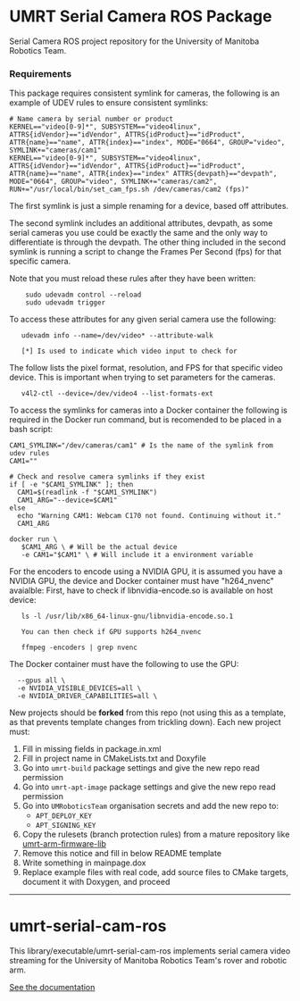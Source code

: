 # UMRT Serial Camera ROS Package
Serial Camera ROS project repository for the University of Manitoba Robotics Team.

### Requirements

This package requires consistent symlink for cameras, the following is an example of UDEV rules to ensure consistent symlinks:
```
# Name camera by serial number or product
KERNEL=="video[0-9]*", SUBSYSTEM=="video4linux", ATTRS{idVendor}=="idVendor", ATTRS{idProduct}=="idProduct", ATTR{name}=="name", ATTR{index}=="index", MODE="0664", GROUP="video", SYMLINK+="cameras/cam1"
KERNEL=="video[0-9]*", SUBSYSTEM=="video4linux", ATTRS{idVendor}=="idVendor", ATTRS{idProduct}=="idProduct", ATTR{name}=="name", ATTR{index}=="index" ATTRS{devpath}=="devpath", MODE="0664", GROUP="video", SYMLINK+="cameras/cam2", RUN+="/usr/local/bin/set_cam_fps.sh /dev/cameras/cam2 (fps)"
```

The first symlink is just a simple renaming for a device, based off attributes. 

The second symlink includes an additional attributes, devpath, as some serial cameras you use could be exactly the same and the only way to differentiate is through the devpath. The other thing included in the second symlink is running a script to change the Frames Per Second (fps) for that specific camera.

Note that you must reload these rules after they have been written:
```
    sudo udevadm control --reload
    sudo udevadm trigger 
```

To access these attributes for any given serial camera use the following:
```
   udevadm info --name=/dev/video* --attribute-walk

   [*] Is used to indicate which video input to check for 
```

The follow lists the pixel format, resolution, and FPS for that specific video device. This is important when trying to set parameters for the cameras. 
```
   v4l2-ctl --device=/dev/video4 --list-formats-ext
```

To access the symlinks for cameras into a Docker container the following is required in the Docker run command, but is recomended to be placed in a bash script:

```
CAM1_SYMLINK="/dev/cameras/cam1" # Is the name of the symlink from udev rules  
CAM1=""

# Check and resolve camera symlinks if they exist
if [ -e "$CAM1_SYMLINK" ]; then
  CAM1=$(readlink -f "$CAM1_SYMLINK")
  CAM1_ARG="--device=$CAM1"
else
  echo "Warning CAM1: Webcam C170 not found. Continuing without it."
  CAM1_ARG

docker run \ 
   $CAM1_ARG \ # Will be the actual device
   -e CAM1="$CAM1" \ # Will include it a environment variable 
```

For the encoders to encode using a NVIDIA GPU, it is assumed you have a NVIDIA GPU, the device and Docker container must have "h264_nvenc" avaialble:
First, have to check if libnvidia-encode.so is available on host device:
```
   ls -l /usr/lib/x86_64-linux-gnu/libnvidia-encode.so.1

   You can then check if GPU supports h264_nvenc

   ffmpeg -encoders | grep nvenc
```

The Docker container must have the following to use the GPU:
```
  --gpus all \
  -e NVIDIA_VISIBLE_DEVICES=all \
  -e NVIDIA_DRIVER_CAPABILITIES=all \
```

New projects should be **forked** from this repo (not using this as a template, as that prevents template changes from
trickling down). Each new project must:
1. Fill in missing fields in package.in.xml
2. Fill in project name in CMakeLists.txt and Doxyfile
3. Go into `umrt-build` package settings and give the new repo read permission
4. Go into `umrt-apt-image` package settings and give the new repo read permission
5. Go into `UMRoboticsTeam` organisation secrets and add the new repo to:
   - `APT_DEPLOY_KEY`
   - `APT_SIGNING_KEY`
6. Copy the rulesets (branch protection rules) from a mature repository like
   [umrt-arm-firmware-lib](https://github.com/UMRoboticsTeam/umrt-arm-firmware-lib/)
7. Remove this notice and fill in below README template
8. Write something in mainpage.dox
9. Replace example files with real code, add source files to CMake targets, document it with Doxygen, and proceed

---
# umrt-serial-cam-ros

This library/executable/umrt-serial-cam-ros implements serial camera video streaming for the University of Manitoba Robotics Team's rover and robotic arm.

[See the documentation](https://umroboticsteam.github.io/umrt-serial-cam-ros/)